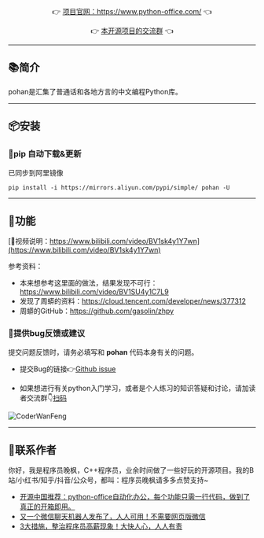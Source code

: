 
<p align="center">
	👉 <a target="_blank" href="https://www.python-office.com/">项目官网：https://www.python-office.com/</a> 👈
</p>
<p align="center">
	👉 <a target="_blank" href="https://python-office-1300615378.cos.ap-chongqing.myqcloud.com/python-office.jpg">本开源项目的交流群</a> 👈
</p>



-------------------------------------------------------------------------------

## 📚简介


pohan是汇集了普通话和各地方言的中文编程Python库。

-------------------------------------------------------------------------------

## 📦安装

### 🍊pip 自动下载&更新

已同步到阿里镜像

```
pip install -i https://mirrors.aliyun.com/pypi/simple/ pohan -U
```


-------------------------------------------------------------------------------

## 📝功能

[📘视频说明：https://www.bilibili.com/video/BV1sk4y1Y7wn](https://www.bilibili.com/video/BV1sk4y1Y7wn)

参考资料：

- 本来想参考这里面的做法，结果发现不可行：https://www.bilibili.com/video/BV1SU4y1C7L9
- 发现了周蟒的资料：https://cloud.tencent.com/developer/news/377312
- 周蟒的GitHub：https://github.com/gasolin/zhpy
### 🐞提供bug反馈或建议

提交问题反馈时，请务必填写和 **pohan** 代码本身有关的问题。

- 提交Bug的链接👉[Github issue](https://github.com/CoderWanFeng/pohan/issues)

- 如果想进行有关python入门学习，或者是个人练习的知识答疑和讨论，请加读者交流群👇[扫码](http://www.python4office.cn/wechat-group/)

![CoderWanFeng](https://python-office-1300615378.cos.ap-chongqing.myqcloud.com/python-office-qr.jpg)

-------------------------------------------------------------------------------


## 📌联系作者

你好，我是程序员晚枫，C++程序员，业余时间做了一些好玩的开源项目。我的B站/小红书/知乎/抖音/公众号，都叫：程序员晚枫请多多点赞支持~

- [开源中国推荐：python-office自动化办公，每个功能只需一行代码，做到了真正的开箱即用。](https://mp.weixin.qq.com/s/d2m7xYCLXF8QUlr-5sSuPA)
- [又一个微信聊天机器人发布了，人人可用！不需要网页版微信](https://www.bilibili.com/video/BV1Xa411u7yU)
- [3大措施，整治程序员高薪现象！大快人心，人人有责](https://www.bilibili.com/video/BV1sd4y1c7T9)
